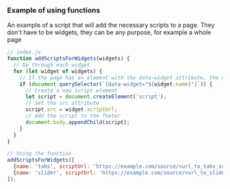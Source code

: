 ### Example of using functions
An example of a script that will add the necessary scripts to a page.
They don't have to be widgets, they can be any purpose, for example a whole page
```js
// index.js
function addScriptsForWidgets(widgets) {
  // Go through each widget
  for (let widget of widgets) {
    // If the page has an element with the data-widget attribute, the value of which matches the widget name
    if (document.querySelector(`[data-widget="${widget.name}"]`)) {
      // Create a new script element
      let script = document.createElement('script');
      // Set the src attribute
      script.src = widget.scriptUrl;
      // Add the script to the footer
      document.body.appendChild(script);
    }
  }
}

// Using the function
addScriptsForWidgets([
  {name: 'tabs', scriptUrl: 'https://example.com/source/<url_to_tabs_script>.js'},
  {name: 'slider', scriptUrl: 'https://example.com/source/<url_to_slider_script>.js'}
]);
```

